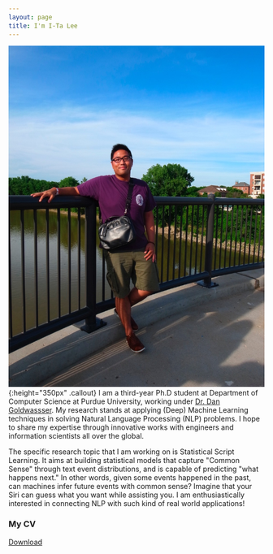 ```yaml
---
layout: page
title: I'm I-Ta Lee
---
```


![AboutMe](images/about.jpg){:height="350px" .callout}
I am a third-year Ph.D student at Department of Computer Science at Purdue University, working under [Dr. Dan Goldwassser](https://www.cs.purdue.edu/homes/dgoldwas/). My research stands at applying (Deep) Machine Learning techniques in solving Natural Language Processing (NLP) problems. I hope to share my expertise through innovative works with engineers and information scientists all over the global.


The specific research topic that I am working on is Statistical Script Learning. It aims at building statistical models that capture "Common Sense" through text event distributions, and is capable of predicting "what happens next." In other words, given some events happened in the past, can machines infer future events with common sense? Imagine that your Siri can guess what you want while assisting you. I am enthusiastically interested in connecting NLP with such kind of real world applications!

### My CV

[Download](/download/resume.pdf)
